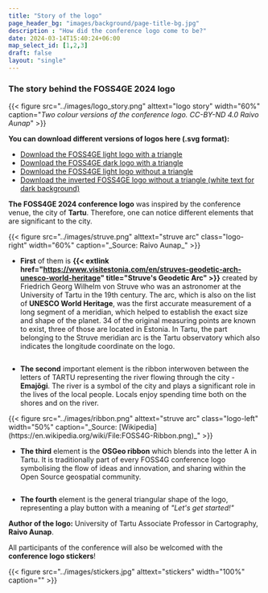 ```yaml
---
title: "Story of the logo"
page_header_bg: "images/background/page-title-bg.jpg"
description : "How did the conference logo come to be?"
date: 2024-03-14T15:40:24+06:00
map_select_id: [1,2,3]
draft: false
layout: "single"
---
```


<style>
.double-container{
  width:100%;
  overflow:hidden;
  padding-bottom:0px;

}
.logo-left{
  float:right;
  margin:0px;
  width: 200px;
}
.logo-right{
  float:right;
  margin:0px;
  width:400px;
}

</style>


### The story behind the FOSS4GE 2024 logo

{{< figure
    src="../images/logo_story.png"
    alttext="logo story"
    width="60%"
    caption="_Two colour versions of the conference logo. CC-BY-ND 4.0 Raivo Aunap_"
    >}}

**You can download different versions of logos here (.svg format):**

- <a href="/downloads/FOSS4GE_light_logo_with_triangle.svg" download="FOSS4GE_light_logo_with_triangle.svg">Download the FOSS4GE light logo with a triangle</a>
- <a href="/downloads/FOSS4GE_dark_logo_with_triangle.svg" download="FOSS4GE_dark_logo_with_triangle.svg">Download the FOSS4GE dark logo with a triangle</a>
- <a href="/downloads/FOSS4GE_light_logo_without_triangle.svg" download="FOSS4GE_light_logo_without_triangle.svg">Download the FOSS4GE light logo without a triangle</a>
- <a href="/downloads/FOSS4GE_white_inverted_logo.svg" download="FOSS4GE_white_inverted_logo.svg">Download the inverted FOSS4GE logo without a triangle (white text for dark background)</a>


**The FOSS4GE 2024 conference logo** was inspired by the conference venue, the city of **Tartu**. Therefore, one can notice different elements that are significant to the city. 

<div class="double-container">
{{< figure
    src="../images/struve.png"
    alttext="struve arc"
    class="logo-right"
    width="60%"
    caption="_Source: Raivo Aunap_" >}}

- <b>First</b> of them is <b>{{< extlink href="https://www.visitestonia.com/en/struves-geodetic-arch-unesco-world-heritage" title="Struve's Geodetic Arc" >}}</b> created by Friedrich Georg Wilhelm von Struve who was an astronomer at the University of Tartu in the 19th century. The arc, which is also on the list of <b>UNESCO World Heritage</b>, was the first accurate measurement of a long segment of a meridian, which helped to establish the exact size and shape of the planet. 
34 of the original measuring points are known to exist, three of those are located in Estonia. In Tartu, the part belonging to the Struve meridian arc is the Tartu observatory which also indicates the longitude coordinate on the logo.
</div>


- **The second** important element is the ribbon interwoven between the letters of TARTU representing the river flowing through the city - **Emajõgi**. The river is a symbol of the city and plays a significant role in the lives of the local people. Locals enjoy spending time both on the shores and on the river.

<div class="double-container">
{{< figure
    src="../images/ribbon.png"
    alttext="struve arc"
    class="logo-left"
    width="50%"
    caption="_Source: [Wikipedia](https://en.wikipedia.org/wiki/File:FOSS4G-Ribbon.png)_" >}}

- **The third** element is the **OSGeo ribbon** which blends into the letter A in Tartu. It is traditionally part of every FOSS4G conference logo symbolising the flow of ideas and innovation, and sharing within the Open Source geospatial community.
</div>



- **The fourth** element is the general triangular shape of the logo, representing a play button with a meaning of *"Let's get started!"*



**Author of the logo:**  University of Tartu Associate Professor in Cartography, **Raivo Aunap**. 

All participants of the conference will also be welcomed with the **conference logo stickers**!

{{< figure
    src="../images/stickers.jpg"
    alttext="stickers"
    width="100%"
    caption=""
    >}}
